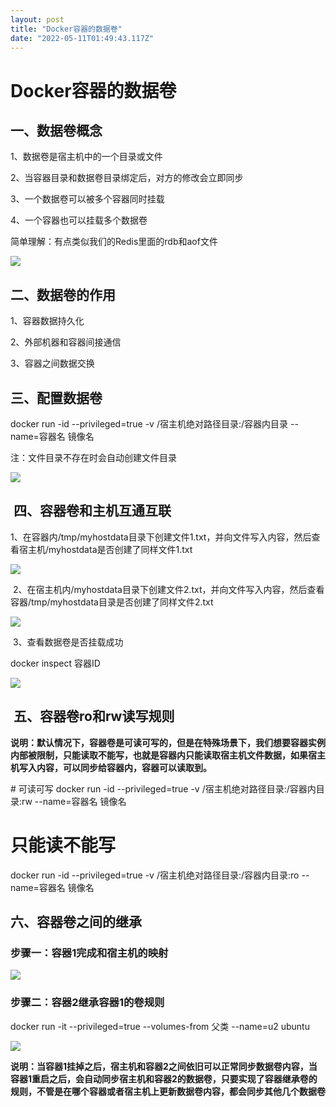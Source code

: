 ```yaml
---
layout: post
title: "Docker容器的数据卷"
date: "2022-05-11T01:49:43.117Z"
---
```

Docker容器的数据卷
============

一、数据卷概念
-------

1、数据卷是宿主机中的一个目录或文件

2、当容器目录和数据卷目录绑定后，对方的修改会立即同步

3、一个数据卷可以被多个容器同时挂载

4、一个容器也可以挂载多个数据卷

简单理解：有点类似我们的Redis里面的rdb和aof文件

![](https://img2022.cnblogs.com/blog/520237/202205/520237-20220501215856200-1272530837.png)

二、数据卷的作用
--------

1、容器数据持久化

2、外部机器和容器间接通信

3、容器之间数据交换

三、配置数据卷
-------

docker run -id --privileged=true -v /宿主机绝对路径目录:/容器内目录 --name=容器名 镜像名  
  
注：文件目录不存在时会自动创建文件目录  
  

![](https://img2022.cnblogs.com/blog/520237/202205/520237-20220509233934084-497151977.png)

 四、容器卷和主机互通互联
-------------

1、在容器内/tmp/myhostdata目录下创建文件1.txt，并向文件写入内容，然后查看宿主机/myhostdata是否创建了同样文件1.txt

![](https://img2022.cnblogs.com/blog/520237/202205/520237-20220509234746227-1419726874.png)

 2、在宿主机内/myhostdata目录下创建文件2.txt，并向文件写入内容，然后查看容器/tmp/myhostdata目录是否创建了同样文件2.txt

![](https://img2022.cnblogs.com/blog/520237/202205/520237-20220509235258866-757145629.png)

 3、查看数据卷是否挂载成功

docker inspect 容器ID

![](https://img2022.cnblogs.com/blog/520237/202205/520237-20220509235817247-1593721117.png)

 五、容器卷ro和rw读写规则
---------------

**说明：默认情况下，容器卷是可读可写的，但是在特殊场景下，我们想要容器实例内部被限制，只能读取不能写，也就是容器内只能读取宿主机文件数据，如果宿主机写入内容，可以同步给容器内，容器可以读取到。**

\# 可读可写
docker run \-id --privileged=true -v /宿主机绝对路径目录:/容器内目录:rw --name=容器名 镜像名

# 只能读不能写
docker run \-id --privileged=true -v /宿主机绝对路径目录:/容器内目录:ro --name=容器名 镜像名

六、容器卷之间的继承
----------

### 步骤一：容器1完成和宿主机的映射

![](https://img2022.cnblogs.com/blog/520237/202205/520237-20220510225920487-572320029.png)

### 步骤二：容器2继承容器1的卷规则

docker run -it --privileged=true --volumes-from 父类  --name=u2 ubuntu

![](https://img2022.cnblogs.com/blog/520237/202205/520237-20220510231316072-1548060162.png)

**说明：当容器1挂掉之后，宿主机和容器2之间依旧可以正常同步数据卷内容，当容器1重启之后，会自动同步宿主机和容器2的数据卷，只要实现了容器继承卷的规则，不管是在哪个容器或者宿主机上更新数据卷内容，都会同步其他几个数据卷**